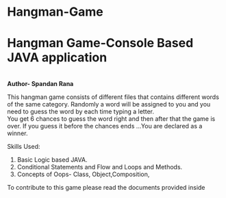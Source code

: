 # Hangman-Game
<H1> Hangman Game-Console Based JAVA application</H1>
<br>
<b> <B> Author- Spandan Rana </B></b>
<p>
  This hangman game consists of different files that contains different words of the same category. Randomly a word will be assigned to you and you need to guess the word by each time typing a letter.
<br>
  You get 6 chances to guess the word right and then after that the game is over. If you guess it before the chances ends ...You are declared as a winner.
</p>
<p>
  Skills Used: 
  <ol>
    <li>
      Basic Logic based JAVA.
    </li>
     <li>
      Conditional Statements and Flow and Loops and Methods.
    </li>
    <li>
      Concepts of Oops- Class, Object,Composition,
    </li>
  </ol>
</p>
<P>
  To contribute to this game please read the documents provided inside
</P>

